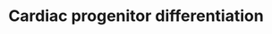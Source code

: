 ---
annotations:
- id: PW:0000004
  parent: regulatory pathway
  type: Pathway Ontology
  value: regulatory pathway
- id: CL:0000746
  parent: native cell
  type: Cell Type Ontology
  value: cardiac muscle cell
authors:
- Nsalomonis
- Khanspers
- MaintBot
- AlexanderPico
- Mkutmon
- Ariutta
- Eweitz
- Finterly
- Egonw
citedin:
- link: 10.1038/s41416-023-02140-1
  title: Transcriptome analysis of newly established carboplatin-resistant ovarian
    cancer cell model reveals genes shared by drug resistance and drug-induced EMT
    (2023)
communities: []
description: Factors involved in the induction of cardiac differentiation in vitro
  and in vivo. This model was based on the below two review articles.  Proteins on
  this pathway have targeted assays available via the [CPTAC Assay Portal](https://assays.cancer.gov/available_assays?wp_id=WP2406).
last-edited: 2025-03-09
ndex: bfa3695a-8b64-11eb-9e72-0ac135e8bacf
organisms:
- Homo sapiens
redirect_from:
- /index.php/Pathway:WP2406
- /instance/WP2406
- /instance/WP2406_r137806
revision: r137806
schema-jsonld:
- '@context': https://schema.org/
  '@id': https://wikipathways.github.io/pathways/WP2406.html
  '@type': Dataset
  creator:
    '@type': Organization
    name: WikiPathways
  description: Factors involved in the induction of cardiac differentiation in vitro
    and in vivo. This model was based on the below two review articles.  Proteins
    on this pathway have targeted assays available via the [CPTAC Assay Portal](https://assays.cancer.gov/available_assays?wp_id=WP2406).
  keywords:
  - ACTC1
  - ANPEP
  - BMP1
  - BMP4
  - CXCR4
  - DKK1
  - FGF2
  - FOXA2
  - GATA4
  - GSK3B
  - IGF1
  - IGF2
  - INHBA
  - INS
  - IRX4
  - ISL1
  - KDR
  - KIT
  - LIN28A
  - LIN28B
  - MAPK14
  - MEF2C
  - MESP1
  - MESP2
  - MIXL1
  - MYH6
  - MYL2
  - MYLK3
  - NANOG
  - NCAM1
  - NKX2-5
  - NODAL
  - NOG
  - NOTCH1
  - NRG1
  - PAX6
  - PDGFRA
  - POU5F1
  - ROR2
  - Retinoic acid
  - SCN5A
  - SIRPA
  - SOX1
  - SOX17
  - SOX2
  - T
  - TBX20
  - TBX5
  - TGFB1
  - THY1
  - TNNI3
  - TNNT2
  - WNT3A
  - ZFP42
  license: CC0
  name: Cardiac progenitor differentiation
seo: CreativeWork
title: Cardiac progenitor differentiation
wpid: WP2406
---